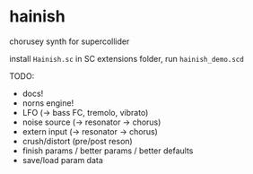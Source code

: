 # hainish

chorusey synth for supercollider

install `Hainish.sc` in SC extensions folder,
run `hainish_demo.scd`

TODO:

- docs!
- norns engine!
- LFO (-> bass FC, tremolo, vibrato)
- noise source (-> resonator -> chorus)
- extern input (-> resonator -> chorus)
- crush/distort (pre/post reson)
- finish params / better params / better defaults
- save/load param data